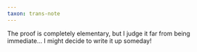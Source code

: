 ```yaml
---
taxon: trans-note
---
```


The proof is completely elementary, but I judge it far from being immediate... I might decide to write it up someday!